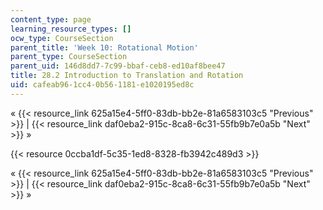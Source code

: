 ```yaml
---
content_type: page
learning_resource_types: []
ocw_type: CourseSection
parent_title: 'Week 10: Rotational Motion'
parent_type: CourseSection
parent_uid: 146d8dd7-7c99-bbaf-ceb8-ed10af8bee47
title: 28.2 Introduction to Translation and Rotation
uid: cafeab96-1cc4-0b56-1181-e1020195ed8c
---
```


« {{< resource_link 625a15e4-5ff0-83db-bb2e-81a6583103c5 "Previous" >}} | {{< resource_link daf0eba2-915c-8ca8-6c31-55fb9b7e0a5b "Next" >}} »

{{< resource 0ccba1df-5c35-1ed8-8328-fb3942c489d3 >}}

« {{< resource_link 625a15e4-5ff0-83db-bb2e-81a6583103c5 "Previous" >}} | {{< resource_link daf0eba2-915c-8ca8-6c31-55fb9b7e0a5b "Next" >}} »